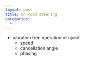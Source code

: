 ```yaml
---
layout: post
title: on road steering
categories:
  -
---
```


- vibration free operation of ujoint
    - speed
    - cancellation angle
    - phasing


